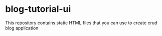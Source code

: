 # blog-tutorial-ui
This repository contains static HTML files that you can use to create crud blog application

